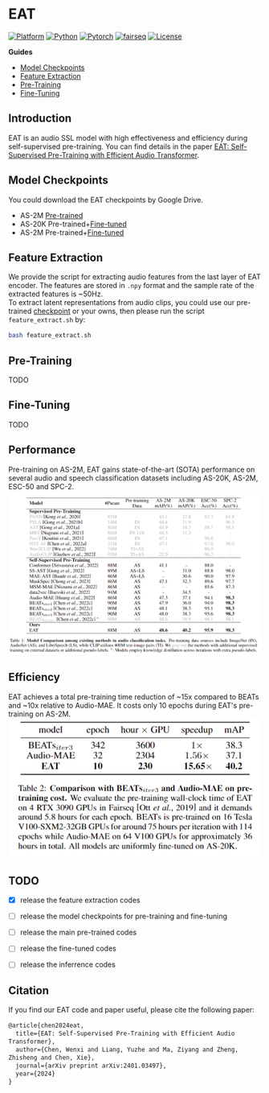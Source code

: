<!-- omit in toc -->
# EAT
[![Platform](https://img.shields.io/badge/Platform-linux-lightgrey)](https://github.com/cwx-worst-one/EAT)
[![Python](https://img.shields.io/badge/Python-3.8+-orange)](https://github.com/cwx-worst-one/EAT)
[![Pytorch](https://img.shields.io/badge/PyTorch-1.13+-brightgreen)](https://github.com/cwx-worst-one/EAT)
[![fairseq](https://img.shields.io/badge/fairseq-0.12.2-blue)](https://github.com/cwx-worst-one/EAT)
[![License](https://img.shields.io/badge/License-MIT-red.svg)](https://github.com/cwx-worst-one/EAT)

**Guides**
- [Model Checkpoints](#model-checkpoints)
- [Feature Extraction](#feature-extraction)
- [Pre-Training](#pre-training)
- [Fine-Tuning](#fine-tuning)

<!-- omit in toc -->
## Introduction 
EAT is an audio SSL model with high effectiveness and efficiency during self-supervised pre-training. You can find details in the paper [EAT: Self-Supervised Pre-Training with Efficient Audio Transformer](https://arxiv.org/abs/2401.03497). 

## Model Checkpoints
You could download the EAT checkpoints by Google Drive. 
- AS-2M [Pre-trained]()
- AS-20K Pre-trained+[Fine-tuned]()
- AS-2M Pre-trained+[Fine-tuned]()

## Feature Extraction
We provide the script for extracting audio features from the last layer of EAT encoder. The features are stored in `.npy` format and the sample rate of the extracted features is ~50Hz.   
To extract latent representations from audio clips, you could use our pre-trained [checkpoint]() or your owns, then please run the script `feature_extract.sh` by:
```bash
bash feature_extract.sh 
``` 

## Pre-Training 
TODO

## Fine-Tuning
TODO

<!-- omit in toc -->
## Performance
Pre-training on AS-2M, EAT gains state-of-the-art (SOTA) performance on several audio and speech classification datasets including AS-20K, AS-2M, ESC-50 and SPC-2.  
![](src/performance.png)

<!-- omit in toc -->
## Efficiency
EAT achieves a total pre-training time reduction of ~15x compared to BEATs and ~10x relative to Audio-MAE. It costs only 10 epochs during EAT's pre-training on AS-2M. 
![Alt text](src/efficiency.png)  





<!-- omit in toc -->
## TODO 
- [x] release the feature extraction codes
- [ ] release the model checkpoints for pre-training and fine-tuning
- [ ] release the main pre-trained codes
- [ ] release the fine-tuned codes
- [ ] release the inferrence codes 


<!-- omit in toc -->
## Citation
If you find our EAT code and paper useful, please cite the following paper:
```
@article{chen2024eat,
  title={EAT: Self-Supervised Pre-Training with Efficient Audio Transformer},
  author={Chen, Wenxi and Liang, Yuzhe and Ma, Ziyang and Zheng, Zhisheng and Chen, Xie},
  journal={arXiv preprint arXiv:2401.03497},
  year={2024}
}
```
